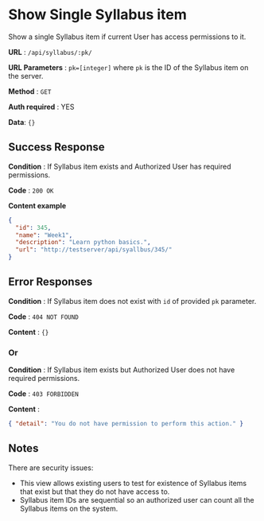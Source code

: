# Show Single Syllabus item

Show a single Syllabus item if current User has access permissions to it.

**URL** : `/api/syllabus/:pk/`

**URL Parameters** : `pk=[integer]` where `pk` is the ID of the Syllabus item on the
server.

**Method** : `GET`

**Auth required** : YES

**Data**: `{}`

## Success Response

**Condition** : If Syllabus item exists and Authorized User has required permissions.

**Code** : `200 OK`

**Content example**

```json
{
  "id": 345,
  "name": "Week1",
  "description": "Learn python basics.",
  "url": "http://testserver/api/syallbus/345/"
}
```

## Error Responses

**Condition** : If Syllabus item does not exist with `id` of provided `pk` parameter.

**Code** : `404 NOT FOUND`

**Content** : `{}`

### Or

**Condition** : If Syllabus item exists but Authorized User does not have required
permissions.

**Code** : `403 FORBIDDEN`

**Content** :

```json
{ "detail": "You do not have permission to perform this action." }
```

## Notes

There are security issues:

- This view allows existing users to test for existence of Syllabus items that exist
  but that they do not have access to.
- Syllabus item IDs are sequential so an authorized user can count all the Syllabus items
  on the system.
